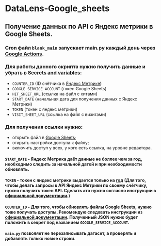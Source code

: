 # DataLens-Google_sheets
## Получение данных по API с Яндекс метрики в Google Sheets.
### Cron файл `blank_main` запускает main.py каждый день через <a href = "https://github.com/DullSystem/DataLens-Google_sheets/actions">Google Actions<a/>.
### Для работы данного скрипта нужно получить данные и убрать в <a href = "https://github.com/DullSystem/DataLens-Google_sheets/settings/secrets/actions">Secrets and variables<a/>:
- `COUNTER_ID` (ID счётчика в <a href = "https://metrika.yandex.ru/list?period=week&group=day">Яндекс Метрике<a/>)
- `GOOGLE_SERVICE_ACCOUNT` (токен Google Sheets)
- `HIT_SHEET_URL` (ссылка на файл с хитами)
- `START_DATE` (начальная дата для получения данных с Яндекс Метрики)
- `TOKEN` (токен с яндекс метрики)
- `VISIT_SHEET_URL` (ссылка на файл с визитами)

### Для получения ссылки нужно:
- открыть файл в <a href = "https://docs.google.com/spreadsheets/u/0/">Google Sheets<a/>;
- открыть настройки доступа к файлу;
- включить доступ у всех, у кого есть ссылка, на уровне редактора.


#### `START_DATE` - Яндекс Метрика даёт данные не боллее чем за год, необходимо следить за начальной датой и при необходимости обновлять.
#### `TOKEN` - токен с яндекс метрики выдается только на <a href = "https://oauth.yandex.ru/">год<a/> (Для того, чтобы делать запросы к API Яндекс Метрики по своему счётчику, нужно получить токен API. Сделать это нужно согласно инструкции в <a href = "https://yandex.ru/dev/metrika/ru/">официальной документации<a/>.)
#### `COUNTER_ID` - Для того, чтобы обновлять файлы Google Sheets, нужно тоже получать доступы. Рекомендую следовать инструкции из <a href = "https://docs.gspread.org/en/latest/oauth2.html">официальной документации<a/>. Полученный JSON нужно будет положить в секрет под названием `GOOGLE_SERVICE_ACCOUNT`.
#### `main.py` позволяет не перезаписывать датасет, а проверять и добавлять только новые строки.
